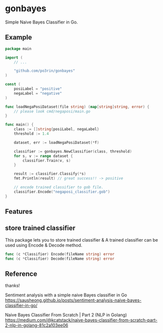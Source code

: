 # gonbayes

Simple Naive Bayes Classifier in Go.

## Example

```go
package main

import (
	// ...

	"github.com/po3rin/gonbayes"
)

const (
	posiLabel = "positive"
	negaLabel = "negative"
)

func loadNegaPosiDataset(file string) (map[string]string, error) {
	// please look cmd/negaposi/main.go
}

func main() {
	class := []string{posiLabel, negaLabel}
	threshold := 1.4

    dataset, err := loadNegaPosiDataset(*f)

    classifier := gonbayes.NewClassifier(class, threshold)
    for s, v := range dataset {
        classifier.Train(v, s)
    }

	result := classifier.Classify(*s)
	fmt.Println(result) // great success!! -> positive

    // encode trained classifier to gob file.
    classifier.Encode("negaposi_classifier.gob")
}
```

## Features

## store trained classifier

This package lets you to store trained classifier & A trained classifier can be used using Encode & Decode method.

```go
func (c *Classifier) Encode(fileName string) error
func (c *Classifier) Decode(fileName string) error
```

## Reference

thanks!

Sentiment analysis with a simple naive Bayes classifier in Go
https://sausheong.github.io/posts/sentiment-analysis-naive-bayes-classifier-in-go/

Naive Bayes Classifier From Scratch | Part 2 (NLP in Golang)
https://medium.com/@kcatstack/naive-bayes-classifier-from-scratch-part-2-nlp-in-golang-81c2a103ee06
